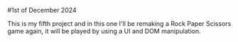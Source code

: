 #1st of December 2024

This is my fifth project and in this one I'll be remaking a Rock Paper Scissors game again, it will be played by using a UI and DOM manipulation.